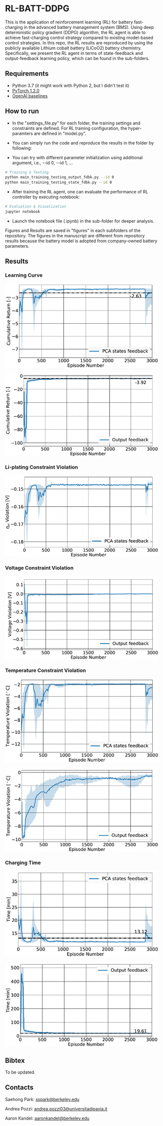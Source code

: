 # RL-BATT-DDPG

This is the application of reinforcement learning (RL) for battery fast-charging in the advanced battery management system (BMS). Using deep deterministic policy gradient (DDPG) algorithm, the RL agent is able to achieve fast-charging control strategy compared to existing model-based control strategies. In this repo, the RL results are reproduced by using the publicly available Lithium cobalt battery (LiCoO2) battery chemistry. Specifically, we present the RL agent in terms of state-feedback and output-feedback learning policy, which can be found in the sub-folders. 

## Requirements

* Python 3.7 (it might work with Python 2, but I didn't test it)
* [PyTorch 1.2.0](http://pytorch.org/)
* [OpenAI baselines](https://github.com/openai/baselines)

## How to run

* In the "settings_file.py" for each folder, the training settings and constraints are defined. For RL training configuration, the hyper-paramters are defined in "model.py".

* You can simply run the code and reproduce the results in the folder by following:
* You can try with different parameter initialization using additional argument, i.e., --id 0, --id 1, ...

```bash
# Training & Testing
python main_training_testing_output_fdbk.py --id 0
python main_training_testing_state_fdbk.py --id 0
```

* After training the RL agent, one can evaluate the performance of RL controller by executing notebook:
```bash
# Evaluation & Visualization
jupyter notebook

```

* Launch the notebook file (.ipynb) in the sub-folder for deeper analysis.

Figures and Results are saved in "figures" in each subfolders of the repository. The figures in the manuscript are different from repository results because the battery model is adopted from company-owned battery parameters.

## Results

### Learning Curve
![State_Feedback](StateFeedback_RL/figures/Training_PCA_25degC_LearningCurve.png)


![Output_Feedback](OutputFeedback_RL/figures/Training_output_25degC_LearningCurve.png)


### Li-plating Constraint Violation

![State_Feedback](StateFeedback_RL/figures/Training_PCA_25degC_Etas_Violation.png)


### Voltage Constraint Violation

![Output_Feedback_VoltConst](OutputFeedback_RL/figures/Training_output_25degC_Volt_Violation.png)


### Temperature Constraint Violation

![State_Feedback_TempConst](StateFeedback_RL/figures/Training_PCA_25degC_Temp_Violation.png)

![Output_Feedback_TempConst](OutputFeedback_RL/figures/Training_output_25degC_Temp_Violation.png)

### Charging Time

![State_Feedback_Time](StateFeedback_RL/figures/Training_PCA_25degC_ChgTime.png)

![Output_Feedback_Time](OutputFeedback_RL/figures/Training_output_25degC_ChgTime.png)


## Bibtex

To be updated.

## Contacts

Saehong Park: sspark@berkeley.edu

Andrea Pozzi: andrea.pozzi03@universitadipavia.it

Aaron Kandel: aaronkandel@berkeley.edu




